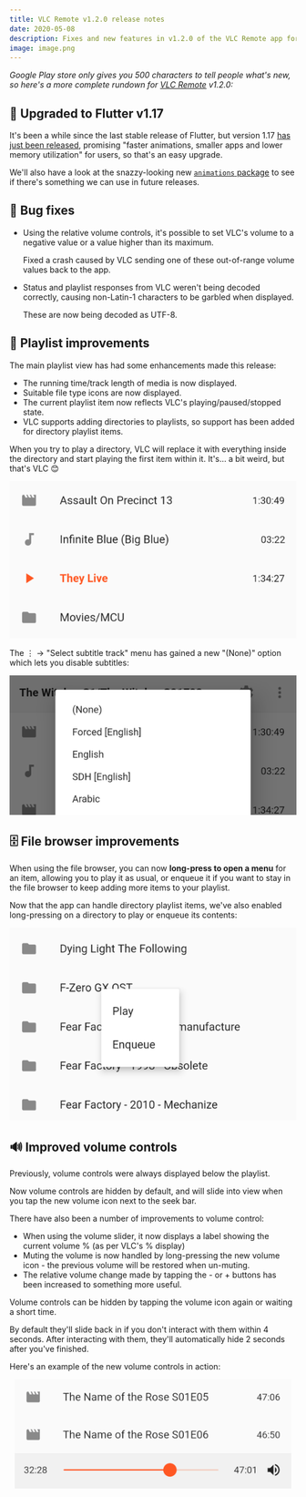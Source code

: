 ```yaml
---
title: VLC Remote v1.2.0 release notes
date: 2020-05-08
description: Fixes and new features in v1.2.0 of the VLC Remote app for Android
image: image.png
---
```


_Google Play store only gives you 500 characters to tell people what's new, so here's a more complete rundown for [VLC Remote](https://play.google.com/store/apps/details?id=jbscript.vlcremote) v1.2.0:_

## 🦋 Upgraded to Flutter v1.17

It's been a while since the last stable release of Flutter, but version 1.17 [has just been released](https://medium.com/flutter/announcing-flutter-1-17-4182d8af7f8e), promising "faster animations, smaller apps and lower memory utilization" for users, so that's an easy upgrade.

We'll also have a look at the snazzy-looking new [`animations` package](https://pub.dev/packages/animations) to see if there's something we can use in future releases.

## 🐞 Bug fixes

- Using the relative volume controls, it's possible to set VLC's volume to a negative value or a value higher than its maximum.

  Fixed a crash caused by VLC sending one of these out-of-range volume values back to the app.

- Status and playlist responses from VLC weren't being decoded correctly, causing non-Latin-1 characters to be garbled when displayed.

  These are now being decoded as UTF-8.

## 📄 Playlist improvements

The main playlist view has had some enhancements made this release:

- The running time/track length of media is now displayed.
- Suitable file type icons are now displayed.
- The current playlist item now reflects VLC's playing/paused/stopped state.
- VLC supports adding directories to playlists, so support has been added for directory playlist items.

When you try to play a directory, VLC will replace it with everything inside the directory and start playing the first item within it. It's… a bit weird, but that's VLC 😊

![Playlist items in VLC Remote with durations and icons](playlist-icons-duration.png)

The ⋮ → "Select subtitle track" menu has gained a new "(None)" option which lets you disable subtitles:

![The new (None) option for disabling subtitles in the Subtitle menu](subtitle-none.png)

## 🗄 File browser improvements

When using the file browser, you can now **long-press to open a menu** for an item, allowing you to play it as usual, or enqueue it if you want to stay in the file browser to keep adding more items to your playlist.

Now that the app can handle directory playlist items, we've also enabled long-pressing on a directory to play or enqueue its contents:

![The new long-press menu for playing or enqueueing items in VLC Remote's file browser](play-enqueue-menu.png)

## 🔊 Improved volume controls

Previously, volume controls were always displayed below the playlist.

Now volume controls are hidden by default, and will slide into view when you tap the new volume icon next to the seek bar.

There have also been a number of improvements to volume control:

- When using the volume slider, it now displays a label showing the current volume % (as per VLC's % display)
- Muting the volume is now handled by long-pressing the new volume icon - the previous volume will be restored when un-muting.
- The relative volume change made by tapping the - or + buttons has been increased to something more useful.

Volume controls can be hidden by tapping the volume icon again or waiting a short time.

By default they'll slide back in if you don't interact with them within 4 seconds. After interacting with them, they'll automatically hide 2 seconds after you've finished.

Here's an example of the new volume controls in action:

<div style="text-align: center"><img alt="A demo of the new features of the volume controls in VLC Remote v1.2.0" src="volume-controls.gif"></div>
